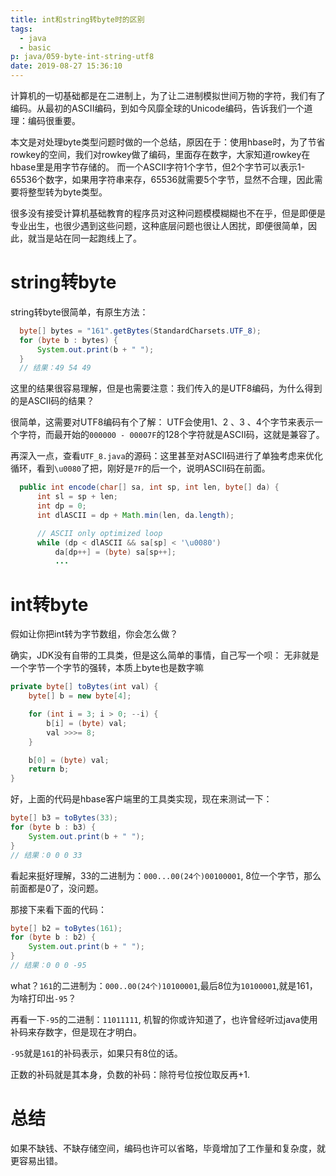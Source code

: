 ```yaml
---
title: int和string转byte时的区别
tags:
  - java
  - basic
p: java/059-byte-int-string-utf8
date: 2019-08-27 15:36:10
---
```


计算机的一切基础都是在二进制上，为了让二进制模拟世间万物的字符，我们有了编码。从最初的ASCII编码，到如今风靡全球的Unicode编码，告诉我们一个道理：编码很重要。

本文是对处理byte类型问题时做的一个总结，原因在于：使用hbase时，为了节省rowkey的空间，我们对rowkey做了编码，里面存在数字，大家知道rowkey在hbase里是用字节存储的。
而一个ASCII字符1个字节，但2个字节可以表示1-65536个数字，如果用字符串来存，65536就需要5个字节，显然不合理，因此需要将整型转为byte类型。

很多没有接受计算机基础教育的程序员对这种问题模模糊糊也不在乎，但是即便是专业出生，也很少遇到这些问题，这种底层问题也很让人困扰，即便很简单，因此，就当是站在同一起跑线上了。

# string转byte

string转byte很简单，有原生方法：
```java
  byte[] bytes = "161".getBytes(StandardCharsets.UTF_8);
  for (byte b : bytes) {
      System.out.print(b + " ");
  }
  // 结果：49 54 49 
```
这里的结果很容易理解，但是也需要注意：我们传入的是UTF8编码，为什么得到的是ASCII码的结果？

很简单，这需要对UTF8编码有个了解： UTF会使用1、2 、3 、4个字节来表示一个字符，而最开始的`000000 - 00007F`的128个字符就是ASCII码，这就是兼容了。

再深入一点，查看`UTF_8.java`的源码：这里甚至对ASCII码进行了单独考虑来优化循环，看到`\u0080`了把，刚好是`7F`的后一个，说明ASCII码在前面。
```java
  public int encode(char[] sa, int sp, int len, byte[] da) {
      int sl = sp + len;
      int dp = 0;
      int dlASCII = dp + Math.min(len, da.length);

      // ASCII only optimized loop
      while (dp < dlASCII && sa[sp] < '\u0080')
          da[dp++] = (byte) sa[sp++];
          ...
```

# int转byte

假如让你把int转为字节数组，你会怎么做？

确实，JDK没有自带的工具类，但是这么简单的事情，自己写一个呗： 无非就是一个字节一个字节的强转，本质上byte也是数字嘛
```java
private byte[] toBytes(int val) {
    byte[] b = new byte[4];

    for (int i = 3; i > 0; --i) {
        b[i] = (byte) val;
        val >>>= 8;
    }

    b[0] = (byte) val;
    return b;
}
```
好，上面的代码是hbase客户端里的工具类实现，现在来测试一下：

```java
byte[] b3 = toBytes(33);
for (byte b : b3) {
    System.out.print(b + " ");
}
// 结果：0 0 0 33
```
看起来挺好理解，33的二进制为：`000...00(24个)00100001`, 8位一个字节，那么前面都是0了，没问题。

那接下来看下面的代码：
```java
byte[] b2 = toBytes(161);
for (byte b : b2) {
    System.out.print(b + " ");
}
// 结果：0 0 0 -95
```
what？`161`的二进制为：`000..00(24个)10100001`,最后8位为`10100001`,就是161，为啥打印出`-95`？

再看一下`-95`的二进制：`11011111`, 机智的你或许知道了，也许曾经听过java使用补码来存数字，但是现在才明白。

`-95`就是`161`的补码表示，如果只有8位的话。

正数的补码就是其本身，负数的补码：除符号位按位取反再+1.


# 总结

如果不缺钱、不缺存储空间，编码也许可以省略，毕竟增加了工作量和复杂度，就更容易出错。

